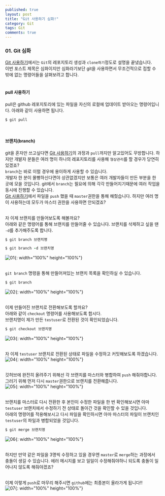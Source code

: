 ```yaml
---
published: true
layout: post
title: "Git 사용하기 심화!"
category: Git
tags: Git
comments: true
---
```


### 01. Git 심화
[Git 사용하기]({{site.url}}/git/2018/12/26/git-01-post.html)에서는 `Git`의 레포지토리 생성과 `clone하기`정도로 설명을 끝냈습니다.   <br/>
이번 포스트 제목은 심화이지만 심화라기보단 git을 사용하면서 무조건적으로 접할 수 밖에 없는 명령어들을 살펴보려고 합니다.    <br/>
<br/>

#### pull 사용하기
pull은 github 레포지토리에 있는 파일을 자신의 로컬에 업데이트 받아오는 명령어입니다. 아래와 같이 사용하면 됩니다.   <br/>
~~~ruby
$ git pull
~~~
<br/>

#### 브랜치(branch)
git을 혼자만 쓰고싶다면 [Git 사용하기]({{site.url}}/git/2018/12/26/git-01-post.html)의 과정과 `pull`까지만 알고있어도 무방합니다. 하지만 개발자 분들은 여러 명이 하나의 레포지토리를 사용해 `형상관리`를 할 경우가 당연히 있겠죠?    <br/>
`branch`는 바로 이럴 경우에 용이하게 사용할 수 있습니다.    <br/>
개발자 한 분이 몰빵하신다면야 상관없겠지만 보통은 여러 개발자들이 만든 부분을 한 곳에 모을 것입니다. git에서 `branch`는 필요에 의해 각각 만들어지기때문에 여러 작업을 동시에 진행할 수 있습니다. <br/>
[Git 사용하기]({{site.url}}/git/2018/12/26/git-01-post.html)에서 파일을 `push` 했을 때 `master`권한을 통해 해줬습니다. 하지만 여러 명이 사용하는데 모두가 마스터 권한을 사용하면 안되겠죠? <br/><br/>

자 이제 브랜치를 만들어보도록 해볼까요? <br/>
아래와 같은 명령어를 통해 브랜치를 만들어줄 수 있습니다. 브랜치를 삭제하고 싶을 땐 `-d`를 추가해주도록 합니다.    <br/>
~~~ruby
$ git branch 브랜치명
~~~
~~~ruby
$ git branch -d 브랜치명
~~~
![01]({{site.url}}/img/post/git/02/01.png){: width="100%" height="100%"}  <br/>
<br/>

`git branch` 명령을 통해 만들어져있는 브랜치 목록을 확인하실 수 있습니다.   <br/>
~~~ruby
$ git branch
~~~
![02]({{site.url}}/img/post/git/02/02.png){: width="100%" height="100%"}  <br/>
<br/>

이제 만들어진 브랜치로 전환해보도록 할까요?   <br/>
아래와 같이 `checkout` 명령어를 사용해보도록 합시다.   <br/>
브랜치명이 제가 만든 `testuser`로 전환된 것이 확인되었습니다.   <br/>
~~~ruby
$ git checkout 브랜치명
~~~
![03]({{site.url}}/img/post/git/02/03.png){: width="100%" height="100%"}  <br/>
<br/>

자 이제 `testuser` 브랜치로 전환된 상태로 파일을 수정하고 커밋해보도록 하겠습니다.  <br/>
![04]({{site.url}}/img/post/git/02/04.png){: width="100%" height="100%"}  <br/>
<br/>

깃허브에 완전히 올려주기 위해선 각 브랜치를 마스터와 병합하여 `push` 해줘야합니다. 그러기 위해 먼저 다시 `master`권한으로 브랜치를 전환해줍니다.    <br/>
![05]({{site.url}}/img/post/git/02/05.png){: width="100%" height="100%"}  <br/>
<br/>

브랜치를 마스터로 다시 전환한 후 본인이 수정한 파일을 한 번 확인해보시면 아마 `testuser` 브랜치에서 수정하기 전 상태로 돌아간 것을 확인할 수 있을 것입니다. <br/>
아래의 명령어를 적용해보시고 다시 파일을 확인하시면 아마 마스터의 파일이 브랜치인 `testuser`의 파일과 병합되었을 것입니다.
~~~ruby
$ git merge 브랜치명
~~~
![06]({{site.url}}/img/post/git/02/06.png){: width="100%" height="100%"}  <br/>
<br/>

하지만 만약 같은 파일을 3명씩 수정하고 있을 경우엔 `master`로 `merge`하는 과정에서 충돌이 생길 수 있습니다. 에러 메시지를 보고 일일이 수정해줘야하니 되도록 충돌이 일어나지 않도록 해줘야겠죠?  <br/><br/>

이제 이렇게 `push`로 마무리 해주시면 `github`에는 최종본이 올라가게 됩니다!!    <br/>
![07]({{site.url}}/img/post/git/02/07.png){: width="100%" height="100%"}  <br/>